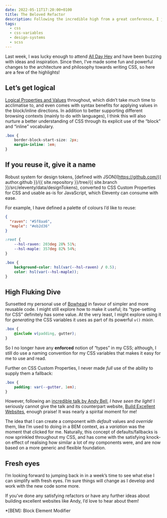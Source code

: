 ```yaml
---
date: 2022-05-11T17:20:00+0100
title: The Beloved Refactor
description: Following the incredible high from a great conference, I just finished an extremely refreshing refactor of the CSS on my site. Here’s what I did.
tags:
  - css
  - css-variables
  - design-systems
  - scss
---
```


Last week, I was lucky enough to attend [All Day Hey](https://alldayhey.com/) and have been buzzing with ideas and inspiration. Since then, I’ve made some fun and powerful changes to the architecture and philosophy towards writing CSS, so here are a few of the highlights!

## Let’s get logical

[Logical Properties and Values](https://developer.mozilla.org/en-US/docs/Web/CSS/CSS_Logical_Properties) throughout, which didn’t take much time to acclimatise to, and even comes with syntax benefits for applying values in the block/inline directions. In addition to better supporting different browsing contexts (mainly to do with languages), I think this will also nurture a better understanding of CSS through its explicit use of the <q>block</q> and <q>inline</q> vocabulary.

```css
.box {
	border-block-start-size: 2px;
	margin-inline: 1em;
}
```

## If you reuse it, give it a name

Robust system for design tokens, [defined with JSON](https://github.com/{{ author.github }}/{{ site.repository }}/tree/{{ site.branch }}/src/eleventy/data/designTokens), converted to CSS Custom Properties for CSS and usable as-is for JavaScript, which Eleventy can consume with ease.

For example, I have defined a palette of colours I’d like to reuse:

```json
{
  "raven": "#5f8aa6",
  "maple": "#eb2d36"
}
```

```css
:root {
	--hsl-raven: 203deg 28% 51%;
	--hsl-maple: 357deg 82% 54%;
}

.box {
	background-color: hsl(var(--hsl-raven) / 0.5);
	color: hsl(var(--hsl-maple));
}
```

## High Fluking Dive

Sunsetted my personal use of [Bowhead](/bowhead/) in favour of simpler and more reusable code. I might still explore how to make it useful; its <q>type-setting for CSS</q> definitely has some value. At the very least, I might explore using it for *generating* the CSS variables it uses as part of its powerful `v()` <dfn title="SCSS mixins allow you to define styles that can be easily reused through your code.">mixin</dfn>.

```scss
.box {
	@include v(padding, gutter);
}
```

So I no longer have any **enforced** notion of <q>types</q> in my CSS; although, I still do use a naming convention for my CSS variables that makes it easy for me to use and read.

Further on CSS Custom Properties, I never made *full* use of the ability to supply them a fallback:

```css
.box {
	padding: var(--gutter, 1em);
}
```

However, following an [incredible talk by Andy Bell](/bookmark/build-excellent-websites/), *I have seen the light!* I seriously cannot give the talk and its counterpart website, [Build Excellent Websites](https://buildexcellentwebsit.es/), enough praise! It was nearly a spirital moment for me!

The idea that I can create a component with *default* values and *override* them, like I’m used to doing in a BEM context, as a *variation* was the moment that clicked for me. Naturally, this concept of defaults/fallbacks is now sprinkled throughout my CSS, and has come with the satisfying knock-on effect of realising how similar a lot of my components were, and are now based on a more generic and flexible foundation.

## Fresh eyes

I’m looking forward to jumping back in in a week’s time to see what else I can simplify with fresh eyes. I’m sure things will change as I develop and work with the new code some more.

If you’ve done any satisfying refactors or have any further ideas about building excellent websites like Andy, I’d love to hear about them!

*[BEM]: Block Element Modifier
